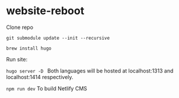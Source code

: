 # website-reboot

Clone repo

``` git submodule update --init --recursive ```

``` brew install hugo ```


Run site:

```hugo server -D ```
Both languages will be hosted at localhost:1313 and localhost:1414 respectively.

```npm run dev```
To build Netlify CMS
